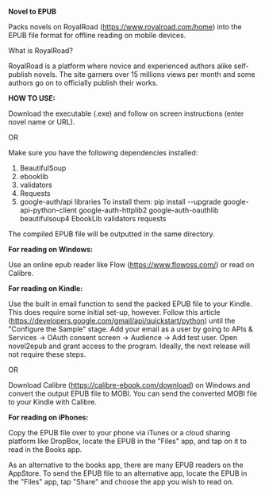 **Novel to EPUB**

Packs novels on RoyalRoad (https://www.royalroad.com/home) into the EPUB file format for offline reading on mobile devices.

What is RoyalRoad?

RoyalRoad is a platform where novice and experienced authors alike self-publish novels. The site garners over 15 millions views per month and some authors go on to officially publish their works.  

**HOW TO USE:**

Download the executable (.exe) and follow on screen instructions (enter novel name or URL).

OR

Make sure you have the following dependencies installed:
1) BeautifulSoup 
2) ebooklib 
3) validators 
4) Requests 
5) google-auth/api libraries
To install them: pip install --upgrade google-api-python-client google-auth-httplib2 google-auth-oauthlib beautifulsoup4 EbookLib validators requests

The compiled EPUB file will be outputted in the same directory.

**For reading on Windows:**

Use an online epub reader like Flow (https://www.flowoss.com/) or read on Calibre. 

**For reading on Kindle:**

Use the built in email function to send the packed EPUB file to your Kindle. This does require some initial set-up, however. Follow this article (https://developers.google.com/gmail/api/quickstart/python) until the "Configure the Sample" stage. Add your email as a user by going to APIs & Services -> OAuth consent screen -> Audience -> Add test user. Open novel2epub and grant access to the program. Ideally, the next release will not require these steps. 

OR

Download Calibre (https://calibre-ebook.com/download) on Windows and convert the output EPUB file to MOBI. You can send the converted MOBI file to your Kindle with Calibre. 

**For reading on iPhones:**

Copy the EPUB file over to your phone via iTunes or a cloud sharing platform like DropBox, locate the EPUB in the "Files" app, and tap on it to read in the Books app. 

As an alternative to the books app, there are many EPUB readers on the AppStore. To send the EPUB file to an alternative app, locate the EPUB in the "Files" app, tap "Share" and choose the app you wish to read on.  


